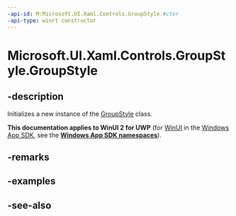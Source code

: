 ```yaml
---
-api-id: M:Microsoft.UI.Xaml.Controls.GroupStyle.#ctor
-api-type: winrt constructor
---
```


<!-- Method syntax
public GroupStyle()
-->

# Microsoft.UI.Xaml.Controls.GroupStyle.GroupStyle

## -description
Initializes a new instance of the [GroupStyle](groupstyle.md) class.

**This documentation applies to WinUI 2 for UWP** (for [WinUI](/windows/apps/winui/winui3/) in the [Windows App SDK](/windows/apps/windows-app-sdk/), see the **[Windows App SDK namespaces](/windows/windows-app-sdk/api/winrt/)**).

## -remarks

## -examples

## -see-also
